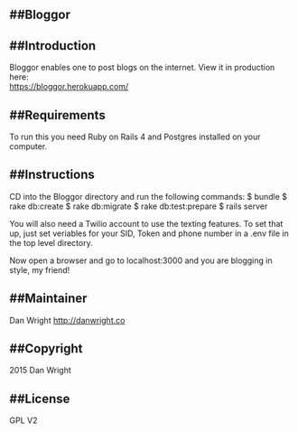 ##Bloggor
---------------------

##Introduction
---------------------
Bloggor enables one to post blogs on the internet. View it in production here:  
https://bloggor.herokuapp.com/

##Requirements
---------------------
To run this you need Ruby on Rails 4 and Postgres installed on your computer.

##Instructions
---------------------
CD into the Bloggor directory and run the following commands:
$ bundle
$ rake db:create
$ rake db:migrate
$ rake db:test:prepare
$ rails server

You will also need a Twilio account to use the texting features. To set that up, just set veriables for your SID, Token and phone number in a .env file in the top level directory.  

Now open a browser and go to localhost:3000 and you are blogging in style, my friend!

##Maintainer
---------------------
Dan Wright
http://danwright.co


##Copyright
---------------------
2015 Dan Wright


##License
---------------------
GPL V2
